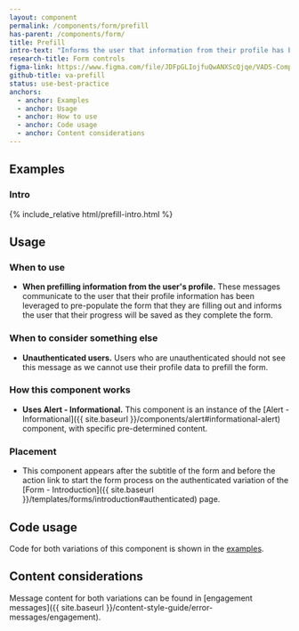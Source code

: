 ```yaml
---
layout: component
permalink: /components/form/prefill
has-parent: /components/form/
title: Prefill
intro-text: "Informs the user that information from their profile has been used to prefill form fields."
research-title: Form controls
figma-link: https://www.figma.com/file/JDFpGLIojfuQwANXScQjqe/VADS-Component-Examples?type=design&node-id=1372%3A86470&mode=design&t=h9BoxMWwcHe2DhUd-1
github-title: va-prefill
status: use-best-practice
anchors:
  - anchor: Examples
  - anchor: Usage
  - anchor: How to use
  - anchor: Code usage
  - anchor: Content considerations
---
```


## Examples

### Intro

<div class="site-showcase">
  {% include_relative html/prefill-intro.html %}
</div>

## Usage

### When to use

* **When prefilling information from the user's profile.** These messages communicate to the user that their profile information has been leveraged to pre-populate the form that they are filling out and informs the user that their progress will be saved as they complete the form.

### When to consider something else

* **Unauthenticated users.** Users who are unauthenticated should not see this message as we cannot use their profile data to prefill the form.

### How this component works

* **Uses Alert - Informational.** This component is an instance of the [Alert - Informational]({{ site.baseurl }}/components/alert#informational-alert) component, with specific pre-determined content.

### Placement

* This component appears after the subtitle of the form and before the action link to start the form process on the authenticated variation of the [Form - Introduction]({{ site.baseurl }}/templates/forms/introduction#authenticated) page.

## Code usage

Code for both variations of this component is shown in the [examples](#examples).

## Content considerations

Message content for both variations can be found in [engagement messages]({{ site.baseurl }}/content-style-guide/error-messages/engagement).